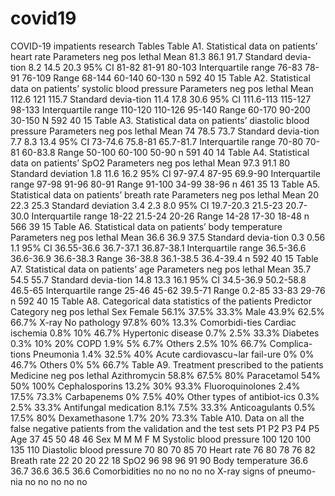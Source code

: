 # covid19
COVID-19 impatients research
Tables
Table A1. Statistical data on patients’ heart rate
Parameters	neg	pos	lethal
Mean	81.3	86.1	91.7
Standard devia-tion	8.2	14.5	20.3
95% CI	81-82	81-91	80-103
Interquartile range	76-83	78-91	76-109
Range	68-144	60-140	60-130
n	592	40	15
Table A2. Statistical data on patients’ systolic blood pressure
Parameters	neg 	pos 	lethal
Mean	112.6	121	115.7
Standard devia-tion	11.4	17.8	30.6
95% CI	111.6-113	115-127	98-133
Interquartile range	110-120	110-126	95-140
Range	60-170	90-200	30-150
N	592	40	15
Table A3. Statistical data on patients’ diastolic blood pressure
Parameters	neg 	pos 	lethal
Mean	74	78.5	73.7
Standard devia-tion	7.7	8.3	13.4
95% CI	73-74.6	75.8-81	65.7-81.7
Interquartile range	70-80	70-81	60-83.8
Range	50-100	60-100	50-90
n	591	40	14
Table A4. Statistical data on patients’ SpO2
Parameters	neg 	pos 	lethal
Mean	97.3	91.1	80
Standard deviation	1.8	11.6	16.2
95% CI	97-97.4	87-95	69.9-90
Interquartile range	97-98	91-96	80-91
Range	91-100	34-99	38-96
n	461	35	13
Table A5. Statistical data on patients’ breath rate
Parameters	neg 	pos 	lethal
Mean	20	22.3	25.3
Standard deviation	3.4	2.3	8.0
95% CI	19.7-20.3	21.5-23	20.7-30.0
Interquartile range	18-22	21.5-24	20-26
Range	14-28	17-30	18-48
n	566	39	15
Table A6. Statistical data on patients’ body temperature 
Parameters	neg 	pos 	lethal
Mean	36.6	36.9	37.5
Standard devia-tion	0.3	0.56	1.1
95% CI	36.55-36.6	36.7-37.1	36.87-38.1
Interquartile range	36.5-36.6	36.6-36.9	36.6-38.3
Range	36-38.8	36.1-38.5	36.4-39.4
n	592	40	15
Table A7. Statistical data on patients’ age
Parameters	neg 	pos 	lethal
Mean	35.7	54.5	55.7
Standard devia-tion	14.8	13.3	16.1
95% CI	34.5-36.9	50.2-58.8	46.5-65
Interquartile range	25-46	45-62	39.5-71
Range	0.2-85	33-83	29-76
n	592	40	15
Table A8. Categorical data statistics of the patients
Predictor	Category	neg	pos	lethal
Sex	Female	56.1%	37.5%	33.3%
	Male	43.9%	62.5%	66.7%
X-ray	No pathology	97.8%	60%	13.3%
Comorbidi-ties	Cardiac ischemia	0.8%	10%	46.7%
	Hypertonic disease	0.7%	2.5%	33.3%
	Diabetes	0.3%	10%	20%
	COPD	1.9%	5%	6.7%
	Others	2.5%	10%	66.7%
Complica-tions	Pneumonia	1.4%	32.5%	40%
	Acute cardiovascu¬lar fail-ure	0%	0%	46.7%
	Others	0%	5%	66.7%
Table A9. Treatment prescribed to the patients
Medicine	neg 	pos 	lethal
Azithromycin	58.8%	67.5%	80%
Paracetamol	54%	50%	100%
Cephalosporins	13.2%	30%	93.3%
Fluoroquinolones	2.4%	17.5%	73.3%
Carbapenems	0%	7.5%	40%
Other types of antibiot-ics	0.3%	2.5%	33.3%
Antifungal medication	8.1%	7.5%	33.3%
Anticoagulants	0.5%	17.5%	80%
Dexamethasone	1.7%	20%	73.3%
Table A10. Data on all the false negative patients from the validation and the test sets
	P1	P2	P3	P4	P5
Age	37	45	50	48	46
Sex	M	M	M	F	M
Systolic blood pressure	100	120	100	135	110
Diastolic blood pressure	70	80	70	85	70
Heart rate	76	80	78	76	82
Breath rate	22	20	20	22	18
SpO2	96	98	96	91	90
Body temperature	36.6	36.7	36.6	36.5	36.6
Comorbidities	no	no	no	no	no
X-ray signs of pneumo-nia	no	no	no	no	no
